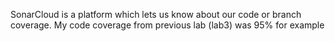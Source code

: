 SonarCloud is a platform which lets us know about our code or branch coverage. My code coverage from previous lab (lab3) was 95% for example